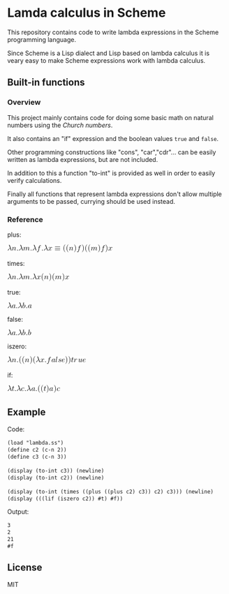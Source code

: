 Lamda calculus in Scheme
===========================

This repository contains code to write lambda expressions in the Scheme programming language.

Since Scheme is a Lisp dialect and Lisp based on lambda calculus it is veary easy to make Scheme expressions work with lambda calculus.

## Built-in functions 

### Overview

This project mainly contains code for doing some basic math on natural numbers using the *Church numbers*.

It also contains an "if" expression and the boolean values `true` and `false`.

Other programming constructions like "cons", "car","cdr"... can be easily written as lambda expressions, but are not included.

In addition to this a function "to-int" is provided as well in order to easily verify calculations.

Finally all functions that represent lambda expressions don't allow multiple arguments to be passed, currying should be used instead.

### Reference

plus:

![](plus.png)

times:

![](times.png)

true: 

![](true.png)

false:

![](fals.png)

iszero:

![](iszero.png)

if:

![](if.png)

## Example

Code:

```
(load "lambda.ss")
(define c2 (c-n 2))
(define c3 (c-n 3))

(display (to-int c3)) (newline)
(display (to-int c2)) (newline)

(display (to-int (times ((plus ((plus c2) c3)) c2) c3))) (newline)
(display (((lif (iszero c2)) #t) #f))
```

Output:

```
3
2 
21 
#f
```

## License

MIT

